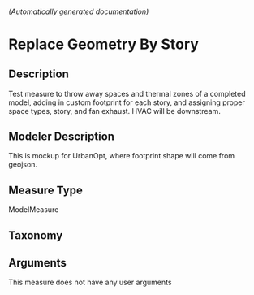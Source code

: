 

###### (Automatically generated documentation)

# Replace Geometry By Story

## Description
Test measure to throw away spaces and thermal zones of a completed model, adding in custom footprint for each story, and assigning proper space types, story, and fan exhaust. HVAC will be downstream.

## Modeler Description
This is mockup for UrbanOpt, where footprint shape will come from geojson.

## Measure Type
ModelMeasure

## Taxonomy


## Arguments




This measure does not have any user arguments


